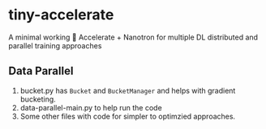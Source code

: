 # tiny-accelerate
A minimal working 🤗 Accelerate + Nanotron for multiple DL distributed and parallel training approaches

## Data Parallel
1. bucket.py has `Bucket` and `BucketManager` and helps with gradient bucketing.
2. data-parallel-main.py to help run the code
3. Some other files with code for simpler to optimzied approaches. 
